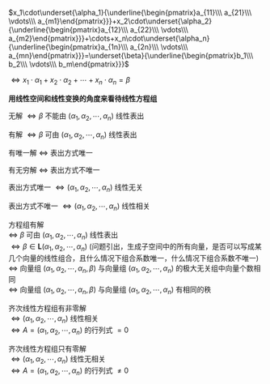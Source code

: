 $x_1\cdot\underset{\alpha_1}{\underline{\begin{pmatrix}a_{11}\\\ a_{21}\\\ \vdots\\\ a_{m1}\end{pmatrix}}}+x_2\cdot\underset{\alpha_2}{\underline{\begin{pmatrix}a_{12}\\\ a_{22}\\\ \vdots\\\ a_{m2}\end{pmatrix}}}+\cdots+x_n\cdot\underset{\alpha_n}{\underline{\begin{pmatrix}a_{1n}\\\ a_{2n}\\\ \vdots\\\ a_{mn}\end{pmatrix}}}=\underset{\beta}{\underline{\begin{pmatrix}b_1\\\ b_2\\\ \vdots\\\ b_m\end{pmatrix}}}$   
  
 $\Leftrightarrow x_1\cdot\alpha_1+x_2\cdot\alpha_2+\cdots+x_n\cdot\alpha_n=\beta$   
  
**用线性空间和线性变换的角度来看待线性方程组**  
  
无解 $\Leftrightarrow\beta$ 不能由 $(\alpha_1,\alpha_2,\cdots,\alpha_n)$ 线性表出  
  
有解 $\Leftrightarrow\beta$ 可由 $(\alpha_1,\alpha_2,\cdots,\alpha_n)$ 线性表出  
  
有唯一解 $\Leftrightarrow$ 表出方式唯一  
  
有无穷解 $\Leftrightarrow$ 表出方式不唯一  
  
表出方式唯一 $\Leftrightarrow(\alpha_1,\alpha_2,\cdots,\alpha_n)$ 线性无关  
  
表出方式不唯一 $\Leftrightarrow(\alpha_1,\alpha_2,\cdots,\alpha_n)$ 线性相关  
  
方程组有解  
 $\Leftrightarrow$  $\beta$ 可由 $(\alpha_1,\alpha_2,\cdots,\alpha_n)$ 线性表出  
 $\Leftrightarrow\beta\in\mathbf{L}(\alpha_1,\alpha_2,\cdots,\alpha_n)$ (问题引出，生成子空间中的所有向量，是否可以写成某几个向量的线性组合，且什么情况下组合系数唯一，什么情况下组合系数不唯一)  
 $\Leftrightarrow$ 向量组 $(\alpha_1,\alpha_2,\cdots,\alpha_n,\beta)$ 与向量组 $(\alpha_1,\alpha_2,\cdots,\alpha_n)$ 的极大无关组中向量个数相同  
 $\Leftrightarrow$ 向量组 $(\alpha_1,\alpha_2,\cdots,\alpha_n,\beta)$ 与向量组 $(\alpha_1,\alpha_2,\cdots,\alpha_n)$ 有相同的秩  
  
齐次线性方程组有非零解  
 $\Leftrightarrow(\alpha_1,\alpha_2,\cdots,\alpha_n)$ 线性相关  
 $\Leftrightarrow A=(\alpha_1,\alpha_2,\cdots,\alpha_n)$ 的行列式 $=0$   
  
齐次线性方程组只有零解  
 $\Leftrightarrow(\alpha_1,\alpha_2,\cdots,\alpha_n)$ 线性无相关  
 $\Leftrightarrow A=(\alpha_1,\alpha_2,\cdots,\alpha_n)$ 的行列式 $\neq0$   
